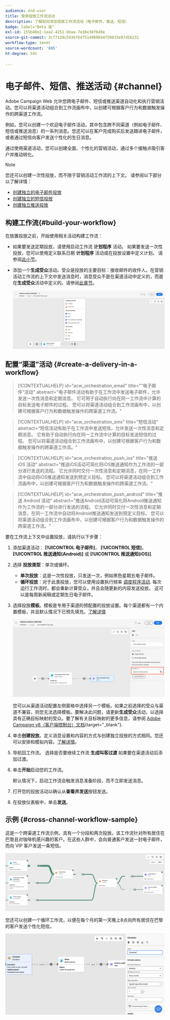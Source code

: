 ```yaml
---
audience: end-user
title: 使用投放工作流活动
description: 了解如何添加投放工作流活动（电子邮件、推送、短信）
badge: label="Beta 版"
exl-id: 155b40e2-1aa2-4251-bbaa-7e16e36f649e
source-git-commit: 3c77120c5936f647514969644f59833e97d56232
workflow-type: tm+mt
source-wordcount: '885'
ht-degree: 54%

---
```


# 电子邮件、短信、推送活动 {#channel}

Adobe Campaign Web 允许您跨电子邮件、短信或推送渠道自动化和执行营销活动。您可以将渠道活动组合到工作流画布中，以创建可根据客户行为和数据触发操作的跨渠道工作流。

例如，您可以创建一个欢迎电子邮件活动，其中包含跨不同渠道（例如电子邮件、短信或推送消息）的一系列消息。您还可以在客户完成购买后发送跟进电子邮件，或者通过短信向客户发送个性化的生日消息。

通过使用渠道活动，您可以创建全面、个性化的营销活动，通过多个接触点吸引客户并推动转化。

>[!NOTE]
>
>您还可以创建一次性投放，而不限于营销活动工作流的上下文。 请参阅以下部分以了解详情：
>* [创建独立的电子邮件投放](../../email/create-email.md)
>* [创建独立的短信投放](../../sms/create-sms.md)
>* [创建独立推送投放](../../push/create-push.md)

## 构建工作流{#build-your-workflow}

在放置投放之前，开始使用相关活动构建工作流：

* 如果要发送定期投放，请使用启动工作流 **计划程序** 活动。 如果要发送一次性投放，您可以使用定义联系日期 **计划程序** 活动或在投放设置中定义计划。 请参阅[此小节](scheduler.md)。

* 添加一个&#x200B;**生成受众**&#x200B;活动。受众是投放的主要目标：接收邮件的收件人。在营销活动工作流的上下文中发送消息时，消息受众不是在渠道活动中定义的，而是在&#x200B;**生成受众**&#x200B;活动中定义的。请参阅[此章节](build-audience.md)。

  ![](../../msg/assets/add-delivery-in-wf.png)

## 配置“渠道”活动 {#create-a-delivery-in-a-workflow}


>[!CONTEXTUALHELP]
>id="acw_orchestration_email"
>title="“电子邮件”活动"
>abstract="电子邮件活动有助于在工作流中发送电子邮件，允许发送一次性消息和定期消息。 它可用于自动执行向在同一工作流中计算的目标发送电子邮件的过程。 您可以将渠道活动组合到工作流画布中，以创建可根据客户行为和数据触发操作的跨渠道工作流。"


>[!CONTEXTUALHELP]
>id="acw_orchestration_sms"
>title="短信活动"
>abstract="短信活动有助于在工作流中发送短信，允许发送一次性消息和定期消息。 它有助于自动执行向在同一工作流中计算的目标发送短信的过程。 您可以将渠道活动组合到工作流画布中，以创建可根据客户行为和数据触发操作的跨渠道工作流。"


>[!CONTEXTUALHELP]
>id="acw_orchestration_push_ios"
>title="推送 iOS 活动"
>abstract="推送iOS活动可简化将iOS推送通知作为工作流的一部分进行发送的流程。 它允许同时交付一次性消息和定期消息，在同一工作流中自动将iOS推送通知发送到预定义目标。 您可以将渠道活动组合到工作流画布中，以创建可根据客户行为和数据触发操作的跨渠道工作流。"


>[!CONTEXTUALHELP]
>id="acw_orchestration_push_android"
>title="推送 Android 活动"
>abstract="推送Android活动可简化将Android推送通知作为工作流的一部分进行发送的流程。 它允许同时交付一次性消息和定期消息，在同一工作流中自动将Android推送通知发送到预定义目标。 您可以将渠道活动组合到工作流画布中，以创建可根据客户行为和数据触发操作的跨渠道工作流。"

要在工作流上下文中设置投放，请执行以下步骤：

1. 添加渠道活动： **[!UICONTROL 电子邮件]**， **[!UICONTROL 短信]**， **[!UICONTROL 推送通知(Android)]** 或 **[!UICONTROL 推送通知(iOS)]**.

1. 选择 **投放类型**：单次或循环。

   * **单次投放**：这是一次性投放，只发送一次，例如黑色星期五电子邮件。
   * **循环投放**：对于此类投放，您可以使用设置执行频率 [调度程序活动](scheduler.md). 每次运行工作流时，都会重新计算受众，并且会随更新的内容发送投放。 这可以是每周新闻稿或定期生日电子邮件。

1. 选择投放&#x200B;**模板**。模板是专用于渠道的预配置的投放设置。每个渠道都有一个内置模板，并且默认情况下已预先填充。[了解详情](../../msg/delivery-template.md)

   ![](../assets/delivery-activity-in-wf.png)

   您可以从渠道活动配置左侧窗格中选择另一个模板。如果之前选择的受众与渠道不兼容，则您无法选择模板。要解决此问题，请更新&#x200B;**生成受众**&#x200B;活动，以选择具有正确目标映射的受众。要了解有关目标映射的更多信息，请参阅 [Adobe Campaign v8（客户端控制台）文档](https://experienceleague.adobe.com/docs/campaign/campaign-v8/audience/add-profiles/target-mappings.html){target="_blank"}.

1. 单击&#x200B;**创建投放**。定义消息设置和内容的方式与创建独立投放的方式相同。您还可以安排和模拟内容。[了解详情](../../msg/gs-messages.md)。

1. 导航回工作流。 选择是否要继续工作流 **生成叫客过渡** 如果要在渠道活动后添加过渡。

1. 单击&#x200B;**开始**&#x200B;启动您的工作流。

   默认情况下，启动工作流会触发消息准备阶段，而不立即发送消息。

1. 打开您的投放活动以确认从&#x200B;**查看并发送**&#x200B;按钮发送。

1. 在投放仪表板中，单击&#x200B;**发送**。

## 示例 {#cross-channel-workflow-sample}

这是一个跨渠道工作流示例，具有一个分段和两次投放。该工作流针对所有居住在巴黎且对咖啡机感兴趣的客户。在这些人群中，会向普通客户发送一封电子邮件，而向 VIP 客户发送一条短信。

![](../assets/workflow-channel-example.png)

<!--
description, which use case you can perform (common other activities that you can link before of after the activity)

how to add and configure the activity

example of a configured activity within a workflow
The Email delivery activity allows you to configure the sending an email in a workflow. 

-->

您还可以创建一个循环工作流，以便在每个月的第一天晚上8点向所有居住在巴黎的客户发送个性化短信。

![](../assets/workflow-channel-example2.png)

<!-- Scheduled emails available?

This can be a single send email and sent just once, or it can be a recurring email.
* Single send emails are standard emails, sent once.
* Recurring emails allow you to send the same email multiple times to different targets over a defined period. You can aggregate the deliveries per period in order to get reports that correspond to your needs.

When linked to a scheduler, you can define recurring emails.
Email recipients are defined upstream of the activity in the same workflow, via an Audience targeting activity.

-->


<!--The message preparation is triggered according to the workflow execution parameters. From the message dashboard, you can select whether to request or not a manual confirmation to send the message (required by default). You can start the workflow manually or place a scheduler activity in the workflow to automate execution.-->
